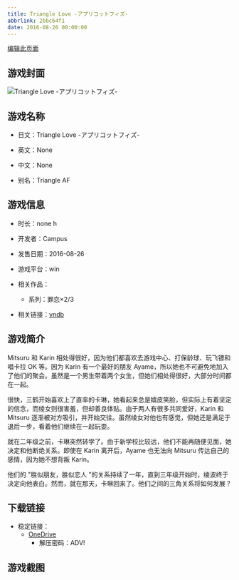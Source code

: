 ```yaml
---
title: Triangle Love -アプリコットフィズ-
abbrlink: 2bbc64f1
date: 2016-08-26 00:00:00
---
```

[编辑此页面](https://github.com/ACG-3/ADV3-source/blob/main/source/_posts/games/Triangle%20Love%20-%E3%82%A2%E3%83%97%E3%83%AA%E3%82%B3%E3%83%83%E3%83%88%E3%83%95%E3%82%A3%E3%82%BA-.md)

## 游戏封面

![Triangle Love -アプリコットフィズ-](https://pan.timero.xyz/onedrive/img_lib_001/Triangle%20Love%20-%E3%82%A2%E3%83%97%E3%83%AA%E3%82%B3%E3%83%83%E3%83%88%E3%83%95%E3%82%A3%E3%82%BA-_cover.avif)


## 游戏名称

- 日文：Triangle Love -アプリコットフィズ-
- 英文：None
- 中文：None

- 别名：Triangle AF


## 游戏信息

- 时长：none h
- 开发者：Campus
- 发售日期：2016-08-26
- 游戏平台：win
- 相关作品：
   - 系列：罪恋×2/3

- 相关链接：[vndb](https://vndb.org/v19445)


## 游戏简介

Mitsuru 和 Karin 相处得很好，因为他们都喜欢去游戏中心、打保龄球、玩飞镖和唱卡拉 OK 等。因为 Karin 有一个最好的朋友 Ayame，所以她也不可避免地加入了他们的聚会。虽然是一个男生带着两个女生，但她们相处得很好，大部分时间都在一起。

很快，三鹤开始喜欢上了直率的卡琳，她看起来总是嬉皮笑脸，但实际上有着坚定的信念，而绫女则很害羞，但却善良体贴。由于两人有很多共同爱好，Karin 和 Mitsuru 逐渐被对方吸引，并开始交往。虽然绫女对他也有感觉，但她还是满足于退后一步，看着他们继续在一起玩耍。

就在二年级之前，卡琳突然转学了。由于新学校比较远，他们不能再随便见面，她决定和他断绝关系。即使在 Karin 离开后，Ayame 也无法向 Mitsuru 传达自己的感情，因为她不想背叛 Karin。

他们的 "胜似朋友，胜似恋人 "的关系持续了一年，直到三年级开始时，绫波终于决定向他表白。然而，就在那天，卡琳回来了。他们之间的三角关系将如何发展？




## 下载链接

- 稳定链接：
    - [OneDrive](https://pan.timero.xyz/onedrive/adv_lib_001/Triangle%20Love%20-%E3%82%A2%E3%83%97%E3%83%AA%E3%82%B3%E3%83%83%E3%83%88%E3%83%95%E3%82%A3%E3%82%BA-)
        - 解压密码：ADV!



## 游戏截图


